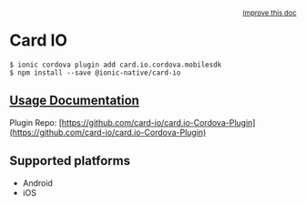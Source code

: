 <a style="float:right;font-size:12px;" href="http://github.com/ionic-team/ionic-native/edit/master/src/@ionic-native/plugins/card-io/index.ts#L129">
  Improve this doc
</a>

# Card IO

```
$ ionic cordova plugin add card.io.cordova.mobilesdk
$ npm install --save @ionic-native/card-io
```

## [Usage Documentation](https://ionicframework.com/docs/native/card-io/)

Plugin Repo: [https://github.com/card-io/card.io-Cordova-Plugin](https://github.com/card-io/card.io-Cordova-Plugin)



## Supported platforms
- Android
- iOS



